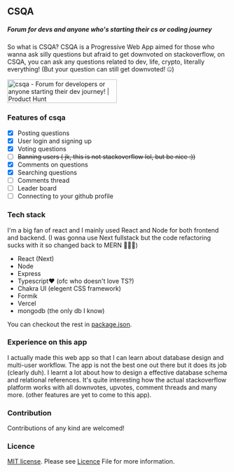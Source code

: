 ## CSQA

##### Forum for devs and anyone who's starting their cs or coding journey

So what is CSQA? CSQA is a Progressive Web App aimed for those who wanna ask silly questions but afraid to get downvoted on stackoverflow, on CSQA, you can ask any questions related to dev, life, crypto, literally everything! (But your question can still get downvoted! 🤐)

<a href="https://www.producthunt.com/posts/csqa?utm_source=badge-featured&utm_medium=badge&utm_souce=badge-csqa" target="_blank"><img src="https://api.producthunt.com/widgets/embed-image/v1/featured.svg?post_id=308954&theme=light" alt="csqa - Forum for developers or anyone starting their dev journey! | Product Hunt" style="width: 250px; height: 54px;" width="250" height="54" /></a>

### Features of csqa

- [x] Posting questions
- [x] User login and signing up
- [x] Voting questions
- [ ] <s>Banning users ( jk, this is not stackoverflow lol, but be nice :))</s>
- [x] Comments on questions
- [x] Searching questions
- [ ] Comments thread
- [ ] Leader board
- [ ] Connecting to your github profile

### Tech stack

I'm a big fan of react and I mainly used React and Node for both frontend and backend. (I was gonna use Next fullstack but the code refactoring sucks with it so changed back to MERN 🤷🏼‍♂️)

- React (Next)
- Node
- Express
- Typescript❤️ (ofc who doesn't love TS?)
- Chakra UI (elegent CSS framework)
- Formik
- Vercel
- mongodb (the only db I know)

You can checkout the rest in [package.json](./client/package.json).

### Experience on this app

I actually made this web app so that I can learn about database design and multi-user workflow. The app is not the best one out there but it does its job (clearly duh). I learnt a lot about how to design a effective database schema and relational references. It's quite interesting how the actual stackoverflow platform works with all downvotes, upvotes, comment threads and many more. (other features are yet to come to this app).

### Contribution

Contributions of any kind are welcomed!

### Licence

[MIT license](https://opensource.org/licenses/MIT). Please see [Licence](./licence.md) File for more information.
